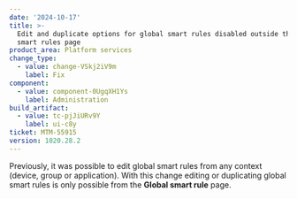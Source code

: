 ```yaml
---
date: '2024-10-17'
title: >-
  Edit and duplicate options for global smart rules disabled outside the Global
  smart rules page
product_area: Platform services
change_type:
  - value: change-VSkj2iV9m
    label: Fix
component:
  - value: component-0UgqXH1Ys
    label: Administration
build_artifact:
  - value: tc-pjJiURv9Y
    label: ui-c8y
ticket: MTM-55915
version: 1020.28.2
---
```

Previously, it was possible to edit global smart rules from any context (device, group or application). With this change editing or duplicating global smart rules is only possible from the **Global smart rule** page.

